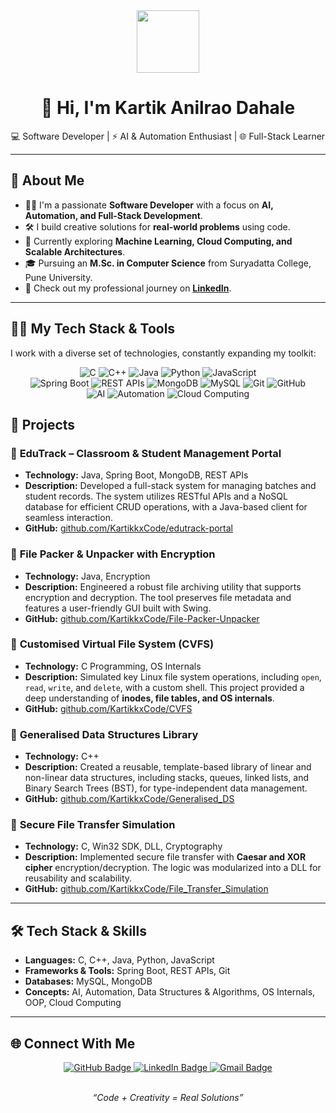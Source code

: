 <div align="center">
  <img src="[https://share.google/images/OjNsXQTw8tVymNeA7](https://pin.it/6bkOvHxjw)" width="100"/>
  <h1>👋 Hi, I'm Kartik Anilrao Dahale</h1>
  <p>
    💻 Software Developer | ⚡ AI & Automation Enthusiast | 🌐 Full-Stack Learner
  </p>
</div>

---

## 🚀 About Me

- 👨‍💻 I'm a passionate **Software Developer** with a focus on **AI, Automation, and Full-Stack Development**.
- 🛠️ I build creative solutions for **real-world problems** using code.
- 🌱 Currently exploring **Machine Learning, Cloud Computing, and Scalable Architectures**.
- 🎓 Pursuing an **M.Sc. in Computer Science** from Suryadatta College, Pune University.
- 🔗 Check out my professional journey on [**LinkedIn**](https://www.linkedin.com/in/kartik-dahale-422462231).

---

## 👨‍💻 My Tech Stack & Tools

I work with a diverse set of technologies, constantly expanding my toolkit:

<div align="center">
  <img src="https://img.shields.io/badge/C-00599C?style=for-the-badge&logo=c&logoColor=white" alt="C"/>
  <img src="https://img.shields.io/badge/C%2B%2B-00599C?style=for-the-badge&logo=c%2B%2B&logoColor=white" alt="C++"/>
  <img src="https://img.shields.io/badge/Java-ED8B00?style=for-the-badge&logo=java&logoColor=white" alt="Java"/>
  <img src="https://img.shields.io/badge/Python-3776AB?style=for-the-badge&logo=python&logoColor=white" alt="Python"/>
  <img src="https://img.shields.io/badge/JavaScript-F7DF1E?style=for-the-badge&logo=javascript&logoColor=black" alt="JavaScript"/>
  <br>
  <img src="https://img.shields.io/badge/Spring_Boot-6DB33F?style=for-the-badge&logo=spring&logoColor=white" alt="Spring Boot"/>
  <img src="https://img.shields.io/badge/REST_APIs-00599C?style=for-the-badge&logo=apache&logoColor=white" alt="REST APIs"/>
  <img src="https://img.shields.io/badge/MongoDB-47A248?style=for-the-badge&logo=mongodb&logoColor=white" alt="MongoDB"/>
  <img src="https://img.shields.io/badge/MySQL-4479A1?style=for-the-badge&logo=mysql&logoColor=white" alt="MySQL"/>
  <img src="https://img.shields.io/badge/Git-F05032?style=for-the-badge&logo=git&logoColor=white" alt="Git"/>
  <img src="https://img.shields.io/badge/GitHub-181717?style=for-the-badge&logo=github&logoColor=white" alt="GitHub"/>
  <br>
  <img src="https://img.shields.io/badge/Artificial_Intelligence-FF6F00?style=for-the-badge&logo=tensorflow&logoColor=white" alt="AI"/>
  <img src="https://img.shields.io/badge/Automation-FF6F00?style=for-the-badge&logo=robot-framework&logoColor=white" alt="Automation"/>
  <img src="https://img.shields.io/badge/Cloud_Computing-F05032?style=for-the-badge&logo=amazon-aws&logoColor=white" alt="Cloud Computing"/>
</div>


## 📌 Projects

### 🔹 **EduTrack – Classroom & Student Management Portal**
- **Technology:** Java, Spring Boot, MongoDB, REST APIs
- **Description:** Developed a full-stack system for managing batches and student records. The system utilizes RESTful APIs and a NoSQL database for efficient CRUD operations, with a Java-based client for seamless interaction.
- **GitHub:** [github.com/KartikkxCode/edutrack-portal](https://github.com/KartikkxCode/edutrack-portal)

### 🔹 **File Packer & Unpacker with Encryption**
- **Technology:** Java, Encryption
- **Description:** Engineered a robust file archiving utility that supports encryption and decryption. The tool preserves file metadata and features a user-friendly GUI built with Swing.
- **GitHub:** [github.com/KartikkxCode/File-Packer-Unpacker](https://github.com/KartikkxCode/File-Packer-Unpacker)

### 🔹 **Customised Virtual File System (CVFS)**
- **Technology:** C Programming, OS Internals
- **Description:** Simulated key Linux file system operations, including `open`, `read`, `write`, and `delete`, with a custom shell. This project provided a deep understanding of **inodes, file tables, and OS internals**.
- **GitHub:** [github.com/KartikkxCode/CVFS](https://github.com/KartikkxCode/CVFS)

### 🔹 **Generalised Data Structures Library**
- **Technology:** C++
- **Description:** Created a reusable, template-based library of linear and non-linear data structures, including stacks, queues, linked lists, and Binary Search Trees (BST), for type-independent data management.
- **GitHub:** [github.com/KartikkxCode/Generalised_DS](https://github.com/KartikkxCode/Generalised_DS)

### 🔹 **Secure File Transfer Simulation**
- **Technology:** C, Win32 SDK, DLL, Cryptography
- **Description:** Implemented secure file transfer with **Caesar and XOR cipher** encryption/decryption. The logic was modularized into a DLL for reusability and scalability.
- **GitHub:** [github.com/KartikkxCode/File_Transfer_Simulation](https://github.com/KartikkxCode/File_Transfer_Simulation)

---

## 🛠️ Tech Stack & Skills

- **Languages:** C, C++, Java, Python, JavaScript
- **Frameworks & Tools:** Spring Boot, REST APIs, Git
- **Databases:** MySQL, MongoDB
- **Concepts:** AI, Automation, Data Structures & Algorithms, OS Internals, OOP, Cloud Computing

---

## 🌐 Connect With Me

<div align="center">
  <a href="https://github.com/KartikkxCode" target="_blank">
    <img src="https://img.shields.io/badge/GitHub-100000?style=for-the-badge&logo=github&logoColor=white" alt="GitHub Badge"/>
  </a>
  <a href="https://www.linkedin.com/in/kartik-dahale-422462231" target="_blank">
    <img src="https://img.shields.io/badge/LinkedIn-0077B5?style=for-the-badge&logo=linkedin&logoColor=white" alt="LinkedIn Badge"/>
  </a>
  <a href="mailto:kartikdahale067@gmail.com" target="_blank">
    <img src="https://img.shields.io/badge/Gmail-D14836?style=for-the-badge&logo=gmail&logoColor=white" alt="Gmail Badge"/>
  </a>
</div>

<br>
<p align="center">
  <em>“Code + Creativity = Real Solutions”</em>
</p>
